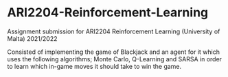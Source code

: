 # ARI2204-Reinforcement-Learning

Assignment submission for ARI2204 Reinforcement Learning (University of Malta) 2021/2022

Consisted of implementing the game of Blackjack and an agent for it which uses the following algorithms; Monte Carlo, Q-Learning and SARSA in order to learn which in-game moves it should take to win the game. 
